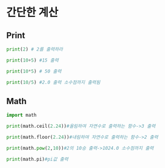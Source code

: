 간단한 계산
=================
Print
--------------------------
```python
print(2) # 2를 출력하라

print(10+5) #15 출력

print(10*5) # 50 출력

print(10/5) #2.0 출력 소수점까지 출력됨
```


Math
-----------------------------
```python
import math

print(math.ceil(2.24))#올림하여 자연수로 출력하는 함수->3 출력

print(math.floor(2.24))#내림하여 자연수로 출력하는 함수->2 출력

print(math.pow(2,10))#2의 10승 출력->1024.0 소수점까지 출력

print(math.pi)#pi값 출력
```
